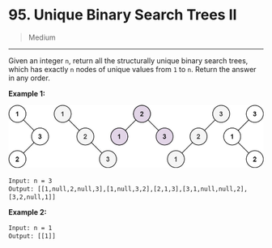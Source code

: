 # 95. Unique Binary Search Trees II

> Medium

------

Given an integer `n`, return all the structurally unique binary search trees, which has exactly `n` nodes of unique values from `1` to `n`. Return the answer in any order.

**Example 1:**

![tree](images/tree.jpg)

```
Input: n = 3
Output: [[1,null,2,null,3],[1,null,3,2],[2,1,3],[3,1,null,null,2],[3,2,null,1]]
```

**Example 2:**

```
Input: n = 1
Output: [[1]]
```